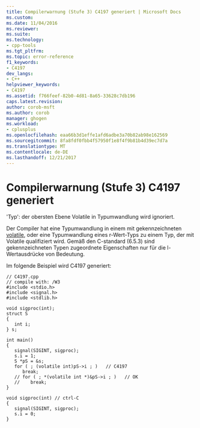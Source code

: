 ```yaml
---
title: Compilerwarnung (Stufe 3) C4197 generiert | Microsoft Docs
ms.custom: 
ms.date: 11/04/2016
ms.reviewer: 
ms.suite: 
ms.technology:
- cpp-tools
ms.tgt_pltfrm: 
ms.topic: error-reference
f1_keywords:
- C4197
dev_langs:
- C++
helpviewer_keywords:
- C4197
ms.assetid: f766feef-82b0-4d81-8a65-33628c7db196
caps.latest.revision: 
author: corob-msft
ms.author: corob
manager: ghogen
ms.workload:
- cplusplus
ms.openlocfilehash: eaa66b3d1effe1afd6adbe3a70b82ab98e162569
ms.sourcegitcommit: 8fa8fdf0fbb4f57950f1e8f4f9b81b4d39ec7d7a
ms.translationtype: MT
ms.contentlocale: de-DE
ms.lasthandoff: 12/21/2017
---
```

# <a name="compiler-warning-level-3-c4197"></a>Compilerwarnung (Stufe 3) C4197 generiert
'Typ': der obersten Ebene Volatile in Typumwandlung wird ignoriert.  
  
 Der Compiler hat eine Typumwandlung in einem mit gekennzeichneten [volatile](../../cpp/volatile-cpp.md), oder eine Typumwandlung eines r-Wert-Typs zu einem Typ, der mit Volatile qualifiziert wird. Gemäß den C-standard (6.5.3) sind gekennzeichneten Typen zugeordnete Eigenschaften nur für die l-Wertausdrücke von Bedeutung.  
  
 Im folgende Beispiel wird C4197 generiert:  
  
```  
// C4197.cpp  
// compile with: /W3  
#include <stdio.h>  
#include <signal.h>  
#include <stdlib.h>  
  
void sigproc(int);  
struct S  
{  
   int i;  
} s;  
  
int main()  
{  
   signal(SIGINT, sigproc);  
   s.i = 1;  
   S *pS = &s;  
   for ( ; (volatile int)pS->i ; )   // C4197  
      break;  
   // for ( ; *(volatile int *)&pS->i ; )   // OK  
   //    break;  
}  
  
void sigproc(int) // ctrl-C  
{  
   signal(SIGINT, sigproc);  
   s.i = 0;  
}  
  
```